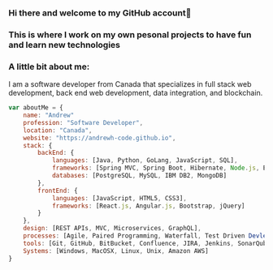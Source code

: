 ### Hi there and welcome to my GitHub account👋

### This is where I work on my own pesonal projects to have fun and learn new technologies

### A little bit about me:
I am a software developer from Canada that specializes in full stack web development, back end web development, data integration, and blockchain.


```javascript
var aboutMe = {
    name: "Andrew"
    profession: "Software Developer",
    location: "Canada",
    website: "https://andrewh-code.github.io",
    stack: {
        backEnd: {
            languages: [Java, Python, GoLang, JavaScript, SQL],
            frameworks: [Spring MVC, Spring Boot, Hibernate, Node.js, Express.js, Flask, SQLAlchemy],
            databases: [PostgreSQL, MySQL, IBM DB2, MongoDB]
        },
        frontEnd: {
            languages: [JavaScript, HTML5, CSS3],
            frameworks: [React.js, Angular.js, Bootstrap, jQuery]
        }
    },
    design: [REST APIs, MVC, Microservices, GraphQL],
    processes: [Agile, Paired Programming, Waterfall, Test Driven Devleopment (TDD), Business Driven Development (BDD), SDLC]
    tools: [Git, GitHub, BitBucket, Confluence, JIRA, Jenkins, SonarQube, Docker],
    Systems: [Windows, MacOSX, Linux, Unix, Amazon AWS]
}
```
<!--
### Skills
| Front End  | Back End | Languages | Databases | Systems |
| ------------- | ------------- | ------------ | ------------- | ------------- |
| React      | Spring (MVC)     | Java | PostgreSQL | Windows
| Angular    | Hibernate     | Python | IBM DB2 | Linux/Unix
| JavaScript (ES6) | Flask     | GoLang | Oracle MySQL | MacOSX
| HTML/HTML5 | SQLAlchemy | JavaScript | MongoDB | Amazon AWS
| CSS/CSS3   | Node.js | | | 
| Bootstrap  | Express.js | | |
-->
<!--
**andrewh-code/andrewh-code** is a ✨ _special_ ✨ repository because its `README.md` (this file) appears on your GitHub profile.

Here are some ideas to get you started:

- 🔭 I’m currently working on ...
- 🌱 I’m currently learning ...
- 👯 I’m looking to collaborate on ...
- 🤔 I’m looking for help with ...
- 💬 Ask me about ...
- 📫 How to reach me: ...
- 😄 Pronouns: ...
- ⚡ Fun fact: ...
-->
